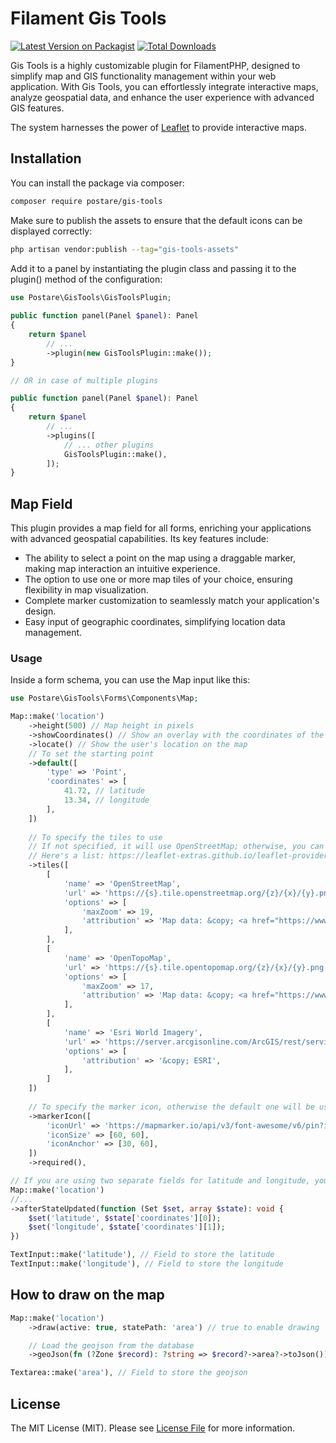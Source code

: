 # Filament Gis Tools

[![Latest Version on Packagist](https://img.shields.io/packagist/v/postare/gis-tools.svg?style=flat-square)](https://packagist.org/packages/postare/gis-tools)
[![Total Downloads](https://img.shields.io/packagist/dt/postare/gis-tools.svg?style=flat-square)](https://packagist.org/packages/postare/gis-tools)

Gis Tools is a highly customizable plugin for FilamentPHP, designed to simplify map and GIS functionality management
within your web application. With Gis Tools, you can effortlessly integrate interactive maps, analyze geospatial data,
and enhance the user experience with advanced GIS features.

The system harnesses the power of [Leaflet](https://leafletjs.com/) to provide interactive maps.

## Installation

You can install the package via composer:

```bash
composer require postare/gis-tools
```

Make sure to publish the assets to ensure that the default icons can be displayed correctly:

```bash
php artisan vendor:publish --tag="gis-tools-assets"
```

Add it to a panel by instantiating the plugin class and passing it to the plugin() method of
the configuration:

```php
use Postare\GisTools\GisToolsPlugin;
 
public function panel(Panel $panel): Panel
{
    return $panel
        // ...
        ->plugin(new GisToolsPlugin::make());
}

// OR in case of multiple plugins

public function panel(Panel $panel): Panel
{
    return $panel
        // ...
        ->plugins([
            // ... other plugins
            GisToolsPlugin::make(),
        ]);
}
```

## Map Field

This plugin provides a map field for all forms, enriching your applications with advanced geospatial capabilities. Its
key features include:

- The ability to select a point on the map using a draggable marker, making map interaction an intuitive experience.
- The option to use one or more map tiles of your choice, ensuring flexibility in map visualization.
- Complete marker customization to seamlessly match your application's design.
- Easy input of geographic coordinates, simplifying location data management.

### Usage

Inside a form schema, you can use the Map input like this:

```php
use Postare\GisTools\Forms\Components\Map;

Map::make('location')
    ->height(500) // Map height in pixels   
    ->showCoordinates() // Show an overlay with the coordinates of the point
    ->locate() // Show the user's location on the map
    // To set the starting point
    ->default([
        'type' => 'Point',
        'coordinates' => [
            41.72, // latitude
            13.34, // longitude
        ],
    ])
    
    // To specify the tiles to use
    // If not specified, it will use OpenStreetMap; otherwise, you can choose one or more tiles.
    // Here's a list: https://leaflet-extras.github.io/leaflet-providers/preview/
    ->tiles([
        [
            'name' => 'OpenStreetMap',
            'url' => 'https://{s}.tile.openstreetmap.org/{z}/{x}/{y}.png',
            'options' => [
                'maxZoom' => 19,
                'attribution' => 'Map data: &copy; <a href="https://www.openstreetmap.org/">OpenStreetMap</a> contributors',
            ],
        ],
        [
            'name' => 'OpenTopoMap',
            'url' => 'https://{s}.tile.opentopomap.org/{z}/{x}/{y}.png',
            'options' => [
                'maxZoom' => 17,
                'attribution' => 'Map data: &copy; <a href="https://www.openstreetmap.org/copyright">OpenStreetMap</a> contributors, <a href="http://viewfinderpanoramas.org">SRTM</a> | Map style: &copy; <a href="https://opentopomap.org">OpenTopoMap</a> (<a href="https://creativecommons.org/licenses/by-sa/3.0/">CC-BY-SA</a>)',
            ],
        ],
        [
            'name' => 'Esri World Imagery',
            'url' => 'https://server.arcgisonline.com/ArcGIS/rest/services/World_Imagery/MapServer/tile/{z}/{y}/{x}',
            'options' => [
                'attribution' => '&copy; ESRI',
            ],
        ]
    ])
    
    // To specify the marker icon, otherwise the default one will be used
    ->markerIcon([
        'iconUrl' => 'https://mapmarker.io/api/v3/font-awesome/v6/pin?icon=fa-solid%20fa-star&size=60&color=FFF&background=990099&hoffset=0&voffset=0',
        'iconSize' => [60, 60],
        'iconAnchor' => [30, 60],
    ])
    ->required(),

// If you are using two separate fields for latitude and longitude, you can proceed as follows:
Map::make('location')
//...
->afterStateUpdated(function (Set $set, array $state): void {
    $set('latitude', $state['coordinates'][0]);
    $set('longitude', $state['coordinates'][1]);
})

TextInput::make('latitude'), // Field to store the latitude
TextInput::make('longitude'), // Field to store the longitude
```

## How to draw on the map

```php
Map::make('location')
    ->draw(active: true, statePath: 'area') // true to enable drawing

    // Load the geojson from the database
    ->geoJson(fn (?Zone $record): ?string => $record?->area?->toJson()), 

Textarea::make('area'), // Field to store the geojson
```

## License

The MIT License (MIT). Please see [License File](LICENSE.md) for more information.
